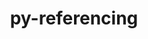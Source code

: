 ---
title: "py-referencing"
layout: cache
categories: [package, develop]
meta: {"compilers": ["gcc@=11.1.0", "gcc@=11.4.0", "gcc@=7.5.0", "gcc@=9.4.0"], "num_specs": 86, "num_specs_by_stack": {"data-vis-sdk": 10, "e4s": 26, "e4s-neoverse-v2": 16, "e4s-neoverse_v1": 9, "e4s-power": 4, "radiuss": 16, "root": 86}, "oss": ["ubuntu18.04", "ubuntu20.04", "ubuntu22.04"], "platforms": ["linux"], "stacks": ["data-vis-sdk", "e4s", "e4s-neoverse-v2", "e4s-neoverse_v1", "e4s-power", "radiuss", "root"], "targets": ["neoverse_v1", "neoverse_v2", "ppc64le", "x86_64_v3"], "versions": ["0.35.1"]}
spec_details: [{"compiler": "gcc@=11.1.0", "hash": "2umjoxt3cnudtylh3oj26u6rosyl3jhh", "os": "ubuntu20.04", "platform": "linux", "size": "-", "stacks": ["data-vis-sdk", "root"], "target": "x86_64_v3", "variants": ["build_system=python_pip"], "versions": ["0.35.1"]}, {"compiler": "gcc@=11.4.0", "hash": "2vmddkwd32o3eductysdxkkcc7ngi6kn", "os": "ubuntu22.04", "platform": "linux", "size": "-", "stacks": ["e4s", "root"], "target": "x86_64_v3", "variants": ["build_system=python_pip"], "versions": ["0.35.1"]}, {"compiler": "gcc@=11.4.0", "hash": "3ers3ogw3e54q5bscc5h64on2bcwlslx", "os": "ubuntu22.04", "platform": "linux", "size": "-", "stacks": ["e4s", "root"], "target": "x86_64_v3", "variants": ["build_system=python_pip"], "versions": ["0.35.1"]}, {"compiler": "gcc@=11.4.0", "hash": "3kh5mgg7acd3hsf7epd2w3cosj7mjqkj", "os": "ubuntu22.04", "platform": "linux", "size": "-", "stacks": ["e4s-neoverse-v2", "root"], "target": "neoverse_v2", "variants": ["build_system=python_pip"], "versions": ["0.35.1"]}, {"compiler": "gcc@=11.1.0", "hash": "5aqz2tyydjx2vrr733pyqutmp6bwhjpk", "os": "ubuntu20.04", "platform": "linux", "size": "-", "stacks": ["data-vis-sdk", "root"], "target": "x86_64_v3", "variants": ["build_system=python_pip"], "versions": ["0.35.1"]}, {"compiler": "gcc@=7.5.0", "hash": "5fsuky2ehxedw7dg474izqcubjl425p7", "os": "ubuntu18.04", "platform": "linux", "size": "-", "stacks": ["root"], "target": "x86_64_v3", "variants": ["build_system=python_pip"], "versions": ["0.35.1"]}, {"compiler": "gcc@=11.4.0", "hash": "5qk2vjox3pclnvxqne2x4z7lzv4eflnz", "os": "ubuntu22.04", "platform": "linux", "size": "-", "stacks": ["e4s-neoverse_v1", "root"], "target": "neoverse_v1", "variants": ["build_system=python_pip"], "versions": ["0.35.1"]}, {"compiler": "gcc@=11.4.0", "hash": "5uhnk5men76kodwdg4q3jl5dcqe2vxu5", "os": "ubuntu22.04", "platform": "linux", "size": "-", "stacks": ["e4s-neoverse-v2", "root"], "target": "neoverse_v2", "variants": ["build_system=python_pip"], "versions": ["0.35.1"]}, {"compiler": "gcc@=11.4.0", "hash": "5yd6o2pnsxbbchesomiz6yh2ruvgc6ox", "os": "ubuntu22.04", "platform": "linux", "size": "-", "stacks": ["e4s", "root"], "target": "x86_64_v3", "variants": ["build_system=python_pip"], "versions": ["0.35.1"]}, {"compiler": "gcc@=11.4.0", "hash": "5yur55izs4i4ecxbr52h6bxux4cmalqz", "os": "ubuntu22.04", "platform": "linux", "size": "-", "stacks": ["e4s-neoverse-v2", "root"], "target": "neoverse_v2", "variants": ["build_system=python_pip"], "versions": ["0.35.1"]}, {"compiler": "gcc@=11.4.0", "hash": "67sw7an4l57kqgqujhit5gdlvq6akebp", "os": "ubuntu22.04", "platform": "linux", "size": "-", "stacks": ["e4s", "root"], "target": "x86_64_v3", "variants": ["build_system=python_pip"], "versions": ["0.35.1"]}, {"compiler": "gcc@=11.4.0", "hash": "6vqb4iai65gt6udrlakd4t5ocqxgihzm", "os": "ubuntu22.04", "platform": "linux", "size": "-", "stacks": ["e4s-neoverse-v2", "root"], "target": "neoverse_v2", "variants": ["build_system=python_pip"], "versions": ["0.35.1"]}, {"compiler": "gcc@=9.4.0", "hash": "73krdfvhxfay56a6pprtbdxp3recd7e3", "os": "ubuntu20.04", "platform": "linux", "size": "-", "stacks": ["e4s-power", "root"], "target": "ppc64le", "variants": ["build_system=python_pip"], "versions": ["0.35.1"]}, {"compiler": "gcc@=11.4.0", "hash": "7becqkf477xfvt27tzlrliebpfugr2ez", "os": "ubuntu22.04", "platform": "linux", "size": "-", "stacks": ["e4s-neoverse-v2", "root"], "target": "neoverse_v2", "variants": ["build_system=python_pip"], "versions": ["0.35.1"]}, {"compiler": "gcc@=11.4.0", "hash": "7jajoot7lt5szngugx6u6ogn6ahon7d6", "os": "ubuntu22.04", "platform": "linux", "size": "-", "stacks": ["e4s", "root"], "target": "x86_64_v3", "variants": ["build_system=python_pip"], "versions": ["0.35.1"]}, {"compiler": "gcc@=7.5.0", "hash": "a3yqeswznrpdtpsfg4spgs3g7rywi7ko", "os": "ubuntu18.04", "platform": "linux", "size": "-", "stacks": ["radiuss", "root"], "target": "x86_64_v3", "variants": ["build_system=python_pip"], "versions": ["0.35.1"]}, {"compiler": "gcc@=11.4.0", "hash": "a6i4xktjy7hx26ae7fowxkfxihjf47gs", "os": "ubuntu22.04", "platform": "linux", "size": "-", "stacks": ["e4s", "root"], "target": "x86_64_v3", "variants": ["build_system=python_pip"], "versions": ["0.35.1"]}, {"compiler": "gcc@=11.1.0", "hash": "atsdlz4fh5zcrw5itne6afpjbzv4xloa", "os": "ubuntu20.04", "platform": "linux", "size": "-", "stacks": ["data-vis-sdk", "root"], "target": "x86_64_v3", "variants": ["build_system=python_pip"], "versions": ["0.35.1"]}, {"compiler": "gcc@=7.5.0", "hash": "ay2cgkzn3b6lh2yf2qddasddmpvf5ftu", "os": "ubuntu18.04", "platform": "linux", "size": "-", "stacks": ["radiuss", "root"], "target": "x86_64_v3", "variants": ["build_system=python_pip"], "versions": ["0.35.1"]}, {"compiler": "gcc@=11.4.0", "hash": "aycxtkoovuky56bj3dtmmbdxr5apbics", "os": "ubuntu22.04", "platform": "linux", "size": "-", "stacks": ["e4s-neoverse-v2", "root"], "target": "neoverse_v2", "variants": ["build_system=python_pip"], "versions": ["0.35.1"]}, {"compiler": "gcc@=7.5.0", "hash": "beyjpvbv4pdkenm264tirfwcuzwtzdk6", "os": "ubuntu18.04", "platform": "linux", "size": "-", "stacks": ["radiuss", "root"], "target": "x86_64_v3", "variants": ["build_system=python_pip"], "versions": ["0.35.1"]}, {"compiler": "gcc@=11.4.0", "hash": "brq5hi6ywirdytzxln57pfxiapbesmci", "os": "ubuntu22.04", "platform": "linux", "size": "-", "stacks": ["e4s", "root"], "target": "x86_64_v3", "variants": ["build_system=python_pip"], "versions": ["0.35.1"]}, {"compiler": "gcc@=11.1.0", "hash": "bshy3v5kxqodsrq6zebh5xkqwdechnwa", "os": "ubuntu20.04", "platform": "linux", "size": "-", "stacks": ["data-vis-sdk", "root"], "target": "x86_64_v3", "variants": ["build_system=python_pip"], "versions": ["0.35.1"]}, {"compiler": "gcc@=11.1.0", "hash": "dywplitmltkowohuhzyjwqchcpbroro6", "os": "ubuntu20.04", "platform": "linux", "size": "-", "stacks": ["data-vis-sdk", "root"], "target": "x86_64_v3", "variants": ["build_system=python_pip"], "versions": ["0.35.1"]}, {"compiler": "gcc@=11.4.0", "hash": "e2iulljp5qgtvsgzolzqhabveh4l4qu5", "os": "ubuntu22.04", "platform": "linux", "size": "-", "stacks": ["e4s", "root"], "target": "x86_64_v3", "variants": ["build_system=python_pip"], "versions": ["0.35.1"]}, {"compiler": "gcc@=11.4.0", "hash": "e6hyxrhp2o6zbxbta3ghqfg6f45cvcnr", "os": "ubuntu22.04", "platform": "linux", "size": "-", "stacks": ["e4s-neoverse_v1", "root"], "target": "neoverse_v1", "variants": ["build_system=python_pip"], "versions": ["0.35.1"]}, {"compiler": "gcc@=11.1.0", "hash": "ecyvjwluevyf6cujvt5sm6r3za5ik56r", "os": "ubuntu20.04", "platform": "linux", "size": "-", "stacks": ["data-vis-sdk", "root"], "target": "x86_64_v3", "variants": ["build_system=python_pip"], "versions": ["0.35.1"]}, {"compiler": "gcc@=7.5.0", "hash": "egx3ssdh4eqoh5zc6k7rip3gtys6efkw", "os": "ubuntu18.04", "platform": "linux", "size": "-", "stacks": ["radiuss", "root"], "target": "x86_64_v3", "variants": ["build_system=python_pip"], "versions": ["0.35.1"]}, {"compiler": "gcc@=11.4.0", "hash": "elmkbhq32m3p7fu23bbcf5of2qghtnnq", "os": "ubuntu22.04", "platform": "linux", "size": "-", "stacks": ["e4s-neoverse-v2", "root"], "target": "neoverse_v2", "variants": ["build_system=python_pip"], "versions": ["0.35.1"]}, {"compiler": "gcc@=11.4.0", "hash": "ezottvis2ixzdli7bsfelbpouilrwya6", "os": "ubuntu22.04", "platform": "linux", "size": "-", "stacks": ["e4s-neoverse_v1", "root"], "target": "neoverse_v1", "variants": ["build_system=python_pip"], "versions": ["0.35.1"]}, {"compiler": "gcc@=11.4.0", "hash": "flndjwnhdisjr4t4bpmnymcyjwzengxb", "os": "ubuntu22.04", "platform": "linux", "size": "-", "stacks": ["e4s", "root"], "target": "x86_64_v3", "variants": ["build_system=python_pip"], "versions": ["0.35.1"]}, {"compiler": "gcc@=11.4.0", "hash": "g6a2yrisy5spgouqlmlrabcliacixcev", "os": "ubuntu22.04", "platform": "linux", "size": "-", "stacks": ["e4s", "root"], "target": "x86_64_v3", "variants": ["build_system=python_pip"], "versions": ["0.35.1"]}, {"compiler": "gcc@=7.5.0", "hash": "geau3ubaxbn245czal7qh5pkqs4taufe", "os": "ubuntu18.04", "platform": "linux", "size": "-", "stacks": ["radiuss", "root"], "target": "x86_64_v3", "variants": ["build_system=python_pip"], "versions": ["0.35.1"]}, {"compiler": "gcc@=11.4.0", "hash": "gfxuonpjqz6eishr6jzrsvtcmvm3eecy", "os": "ubuntu22.04", "platform": "linux", "size": "-", "stacks": ["e4s-neoverse-v2", "root"], "target": "neoverse_v2", "variants": ["build_system=python_pip"], "versions": ["0.35.1"]}, {"compiler": "gcc@=7.5.0", "hash": "ggrjf2lstubkmbzvasncbotfhqhghbni", "os": "ubuntu18.04", "platform": "linux", "size": "-", "stacks": ["radiuss", "root"], "target": "x86_64_v3", "variants": ["build_system=python_pip"], "versions": ["0.35.1"]}, {"compiler": "gcc@=11.4.0", "hash": "gkh4m6nipsrxpr7txj7equxk3sc7o46r", "os": "ubuntu22.04", "platform": "linux", "size": "-", "stacks": ["e4s-neoverse-v2", "root"], "target": "neoverse_v2", "variants": ["build_system=python_pip"], "versions": ["0.35.1"]}, {"compiler": "gcc@=7.5.0", "hash": "gn2fgxsp2u7mo52zkvd3gl6tw5pheqy4", "os": "ubuntu18.04", "platform": "linux", "size": "-", "stacks": ["radiuss", "root"], "target": "x86_64_v3", "variants": ["build_system=python_pip"], "versions": ["0.35.1"]}, {"compiler": "gcc@=11.1.0", "hash": "h5ziwkwhpy2lxlvkwngxhvggbdblmek3", "os": "ubuntu20.04", "platform": "linux", "size": "-", "stacks": ["data-vis-sdk", "root"], "target": "x86_64_v3", "variants": ["build_system=python_pip"], "versions": ["0.35.1"]}, {"compiler": "gcc@=7.5.0", "hash": "hwmujrjt6jn26texbqgilprkzg5cvgyk", "os": "ubuntu18.04", "platform": "linux", "size": "-", "stacks": ["radiuss", "root"], "target": "x86_64_v3", "variants": ["build_system=python_pip"], "versions": ["0.35.1"]}, {"compiler": "gcc@=11.4.0", "hash": "i5qg523x3cbkojpetkcmtxjreil2gii4", "os": "ubuntu22.04", "platform": "linux", "size": "-", "stacks": ["e4s-neoverse-v2", "root"], "target": "neoverse_v2", "variants": ["build_system=python_pip"], "versions": ["0.35.1"]}, {"compiler": "gcc@=11.4.0", "hash": "iorm4bj66cjwqesxn4i27a224yc6qkx3", "os": "ubuntu22.04", "platform": "linux", "size": "-", "stacks": ["e4s", "root"], "target": "x86_64_v3", "variants": ["build_system=python_pip"], "versions": ["0.35.1"]}, {"compiler": "gcc@=11.4.0", "hash": "iruez3j3p3cjcrm6ys2ls3ouvttt5zvq", "os": "ubuntu22.04", "platform": "linux", "size": "-", "stacks": ["e4s", "root"], "target": "x86_64_v3", "variants": ["build_system=python_pip"], "versions": ["0.35.1"]}, {"compiler": "gcc@=11.4.0", "hash": "jxv6a622v4kfpnsqi2r2hqwxqwsykfu5", "os": "ubuntu22.04", "platform": "linux", "size": "-", "stacks": ["e4s", "root"], "target": "x86_64_v3", "variants": ["build_system=python_pip"], "versions": ["0.35.1"]}, {"compiler": "gcc@=7.5.0", "hash": "khabjijpjejhzxb5wugprbi3tdaqwzav", "os": "ubuntu18.04", "platform": "linux", "size": "-", "stacks": ["radiuss", "root"], "target": "x86_64_v3", "variants": ["build_system=python_pip"], "versions": ["0.35.1"]}, {"compiler": "gcc@=11.4.0", "hash": "kjs5u4lbzo65ku3n6b2fltmb2vsnudqr", "os": "ubuntu22.04", "platform": "linux", "size": "-", "stacks": ["e4s", "root"], "target": "x86_64_v3", "variants": ["build_system=python_pip"], "versions": ["0.35.1"]}, {"compiler": "gcc@=11.4.0", "hash": "kjueyats22yopj7h7udsl27cjopeuvqo", "os": "ubuntu22.04", "platform": "linux", "size": "-", "stacks": ["e4s-neoverse_v1", "root"], "target": "neoverse_v1", "variants": ["build_system=python_pip"], "versions": ["0.35.1"]}, {"compiler": "gcc@=7.5.0", "hash": "kr3r3u5djrs5kffglqrtbhedwyqrpdwe", "os": "ubuntu18.04", "platform": "linux", "size": "-", "stacks": ["radiuss", "root"], "target": "x86_64_v3", "variants": ["build_system=python_pip"], "versions": ["0.35.1"]}, {"compiler": "gcc@=11.1.0", "hash": "kwfrtecryt6f23ma6csxxyl5g2lqtbpi", "os": "ubuntu20.04", "platform": "linux", "size": "-", "stacks": ["data-vis-sdk", "root"], "target": "x86_64_v3", "variants": ["build_system=python_pip"], "versions": ["0.35.1"]}, {"compiler": "gcc@=11.4.0", "hash": "lvlhrujokmqx4xo7qpifhwzlff5ixf7u", "os": "ubuntu22.04", "platform": "linux", "size": "-", "stacks": ["e4s", "root"], "target": "x86_64_v3", "variants": ["build_system=python_pip"], "versions": ["0.35.1"]}, {"compiler": "gcc@=11.4.0", "hash": "m733xmp4t6ojccnq53nlx3l2h3x57oxe", "os": "ubuntu22.04", "platform": "linux", "size": "-", "stacks": ["e4s-neoverse_v1", "root"], "target": "neoverse_v1", "variants": ["build_system=python_pip"], "versions": ["0.35.1"]}, {"compiler": "gcc@=7.5.0", "hash": "mdwit4abkagka2adas3ny63adffypmsa", "os": "ubuntu18.04", "platform": "linux", "size": "-", "stacks": ["radiuss", "root"], "target": "x86_64_v3", "variants": ["build_system=python_pip"], "versions": ["0.35.1"]}, {"compiler": "gcc@=11.4.0", "hash": "mhlpjamtwkvcrtxmnrwmlziu3dutfbsl", "os": "ubuntu22.04", "platform": "linux", "size": "-", "stacks": ["e4s", "root"], "target": "x86_64_v3", "variants": ["build_system=python_pip"], "versions": ["0.35.1"]}, {"compiler": "gcc@=11.4.0", "hash": "mtsdczyhddsvtj6p74pk5totg4no3krt", "os": "ubuntu22.04", "platform": "linux", "size": "-", "stacks": ["e4s-neoverse_v1", "root"], "target": "neoverse_v1", "variants": ["build_system=python_pip"], "versions": ["0.35.1"]}, {"compiler": "gcc@=11.4.0", "hash": "o2yqv6zaxt3ux2rzjkw2izqpxrzvgfbp", "os": "ubuntu22.04", "platform": "linux", "size": "-", "stacks": ["e4s-neoverse-v2", "root"], "target": "neoverse_v2", "variants": ["build_system=python_pip"], "versions": ["0.35.1"]}, {"compiler": "gcc@=11.4.0", "hash": "objy4vm4e65kw6a7xpehtgkoaiaqqvre", "os": "ubuntu22.04", "platform": "linux", "size": "-", "stacks": ["root"], "target": "neoverse_v2", "variants": ["build_system=python_pip"], "versions": ["0.35.1"]}, {"compiler": "gcc@=11.4.0", "hash": "p3dbrfrfo5urtxxrosxy7zzl3zyxpls7", "os": "ubuntu22.04", "platform": "linux", "size": "-", "stacks": ["e4s", "root"], "target": "x86_64_v3", "variants": ["build_system=python_pip"], "versions": ["0.35.1"]}, {"compiler": "gcc@=11.4.0", "hash": "psgkhcgv2krnjkfbzqyqme2x6agl7wz5", "os": "ubuntu22.04", "platform": "linux", "size": "-", "stacks": ["e4s", "root"], "target": "x86_64_v3", "variants": ["build_system=python_pip"], "versions": ["0.35.1"]}, {"compiler": "gcc@=11.4.0", "hash": "qiisk23qw27d5hm6hff65u5n6uj6h2s4", "os": "ubuntu22.04", "platform": "linux", "size": "-", "stacks": ["e4s", "root"], "target": "x86_64_v3", "variants": ["build_system=python_pip"], "versions": ["0.35.1"]}, {"compiler": "gcc@=9.4.0", "hash": "qimftw34mr2amhf4aqb6zli4fyqgjm43", "os": "ubuntu20.04", "platform": "linux", "size": "-", "stacks": ["e4s-power", "root"], "target": "ppc64le", "variants": ["build_system=python_pip"], "versions": ["0.35.1"]}, {"compiler": "gcc@=11.4.0", "hash": "qtk3hkmdsaje3ukipxfq54h6oihh33sj", "os": "ubuntu22.04", "platform": "linux", "size": "-", "stacks": ["e4s", "root"], "target": "x86_64_v3", "variants": ["build_system=python_pip"], "versions": ["0.35.1"]}, {"compiler": "gcc@=11.1.0", "hash": "rhzynbuglfntrxo6vy2nlg5utgmicuiv", "os": "ubuntu20.04", "platform": "linux", "size": "-", "stacks": ["data-vis-sdk", "root"], "target": "x86_64_v3", "variants": ["build_system=python_pip"], "versions": ["0.35.1"]}, {"compiler": "gcc@=11.4.0", "hash": "rjflr2jfohdx3miovevdnxhvmd43e4qq", "os": "ubuntu22.04", "platform": "linux", "size": "-", "stacks": ["e4s-neoverse-v2", "root"], "target": "neoverse_v2", "variants": ["build_system=python_pip"], "versions": ["0.35.1"]}, {"compiler": "gcc@=11.4.0", "hash": "ruwdlz66neymthu3hsas6qxmnhqrjqi6", "os": "ubuntu22.04", "platform": "linux", "size": "-", "stacks": ["e4s-neoverse_v1", "root"], "target": "neoverse_v1", "variants": ["build_system=python_pip"], "versions": ["0.35.1"]}, {"compiler": "gcc@=11.1.0", "hash": "s3pyhv5v5jyemt5nv3tqxdykthvwurxv", "os": "ubuntu20.04", "platform": "linux", "size": "-", "stacks": ["data-vis-sdk", "root"], "target": "x86_64_v3", "variants": ["build_system=python_pip"], "versions": ["0.35.1"]}, {"compiler": "gcc@=11.4.0", "hash": "sdlv3yg2ikfrpqos5m2kcz3wnthcc46v", "os": "ubuntu22.04", "platform": "linux", "size": "-", "stacks": ["e4s", "root"], "target": "x86_64_v3", "variants": ["build_system=python_pip"], "versions": ["0.35.1"]}, {"compiler": "gcc@=11.4.0", "hash": "t3kgpoqelutioibbrevy5cgffuyeig5f", "os": "ubuntu22.04", "platform": "linux", "size": "-", "stacks": ["e4s", "root"], "target": "x86_64_v3", "variants": ["build_system=python_pip"], "versions": ["0.35.1"]}, {"compiler": "gcc@=11.4.0", "hash": "teafskiehtq2davi72dj2wxnesotlcoj", "os": "ubuntu22.04", "platform": "linux", "size": "-", "stacks": ["e4s", "root"], "target": "x86_64_v3", "variants": ["build_system=python_pip"], "versions": ["0.35.1"]}, {"compiler": "gcc@=11.4.0", "hash": "teqc66ios4tjj4fbgqw27h5r2rvs6wtn", "os": "ubuntu22.04", "platform": "linux", "size": "-", "stacks": ["e4s", "root"], "target": "x86_64_v3", "variants": ["build_system=python_pip"], "versions": ["0.35.1"]}, {"compiler": "gcc@=11.4.0", "hash": "tfek6ko5ayolrqmaixhnsum2pfxtprxv", "os": "ubuntu22.04", "platform": "linux", "size": "-", "stacks": ["e4s-neoverse-v2", "root"], "target": "neoverse_v2", "variants": ["build_system=python_pip"], "versions": ["0.35.1"]}, {"compiler": "gcc@=11.4.0", "hash": "tj7557rklrxj5vx24wowxdu2kh5m4wun", "os": "ubuntu22.04", "platform": "linux", "size": "-", "stacks": ["e4s-neoverse-v2", "root"], "target": "neoverse_v2", "variants": ["build_system=python_pip"], "versions": ["0.35.1"]}, {"compiler": "gcc@=7.5.0", "hash": "tujdwarp47qjlhhiqxnyhcvrx76mnotk", "os": "ubuntu18.04", "platform": "linux", "size": "-", "stacks": ["root"], "target": "x86_64_v3", "variants": ["build_system=python_pip"], "versions": ["0.35.1"]}, {"compiler": "gcc@=11.4.0", "hash": "tvut5u2gu37njlgz3jnxavz5x2jlc26h", "os": "ubuntu22.04", "platform": "linux", "size": "-", "stacks": ["e4s", "root"], "target": "x86_64_v3", "variants": ["build_system=python_pip"], "versions": ["0.35.1"]}, {"compiler": "gcc@=11.4.0", "hash": "u2kjrdog3piare5cpbfpksipkp25acmz", "os": "ubuntu22.04", "platform": "linux", "size": "-", "stacks": ["root"], "target": "x86_64_v3", "variants": ["build_system=python_pip"], "versions": ["0.35.1"]}, {"compiler": "gcc@=9.4.0", "hash": "uf5id3pqe5axdxbrntm6vyrb43ixlwrd", "os": "ubuntu20.04", "platform": "linux", "size": "-", "stacks": ["e4s-power", "root"], "target": "ppc64le", "variants": ["build_system=python_pip"], "versions": ["0.35.1"]}, {"compiler": "gcc@=11.4.0", "hash": "v3jvleoyjnjxah73gbg7ysxqfezpf62q", "os": "ubuntu22.04", "platform": "linux", "size": "-", "stacks": ["e4s-neoverse-v2", "root"], "target": "neoverse_v2", "variants": ["build_system=python_pip"], "versions": ["0.35.1"]}, {"compiler": "gcc@=9.4.0", "hash": "vhmnr2bz4fynpw3gngq6akxpfpoozbqb", "os": "ubuntu20.04", "platform": "linux", "size": "-", "stacks": ["e4s-power", "root"], "target": "ppc64le", "variants": ["build_system=python_pip"], "versions": ["0.35.1"]}, {"compiler": "gcc@=7.5.0", "hash": "voarnqr6njispfotxhlczoz7ket3bwz4", "os": "ubuntu18.04", "platform": "linux", "size": "-", "stacks": ["radiuss", "root"], "target": "x86_64_v3", "variants": ["build_system=python_pip"], "versions": ["0.35.1"]}, {"compiler": "gcc@=7.5.0", "hash": "w6svllhyqnhknk4kllhhfcxqjzqldx5j", "os": "ubuntu18.04", "platform": "linux", "size": "-", "stacks": ["radiuss", "root"], "target": "x86_64_v3", "variants": ["build_system=python_pip"], "versions": ["0.35.1"]}, {"compiler": "gcc@=11.4.0", "hash": "wybuxpy3roqvysgkb3nhf5kdq3pzhfai", "os": "ubuntu22.04", "platform": "linux", "size": "-", "stacks": ["e4s-neoverse-v2", "root"], "target": "neoverse_v2", "variants": ["build_system=python_pip"], "versions": ["0.35.1"]}, {"compiler": "gcc@=7.5.0", "hash": "xpntthty65itomn7v5ttk3ekxsjamepq", "os": "ubuntu18.04", "platform": "linux", "size": "-", "stacks": ["radiuss", "root"], "target": "x86_64_v3", "variants": ["build_system=python_pip"], "versions": ["0.35.1"]}, {"compiler": "gcc@=7.5.0", "hash": "xtnmv2gkowi3nk3tvds3ude5hlhrxsr6", "os": "ubuntu18.04", "platform": "linux", "size": "-", "stacks": ["radiuss", "root"], "target": "x86_64_v3", "variants": ["build_system=python_pip"], "versions": ["0.35.1"]}, {"compiler": "gcc@=7.5.0", "hash": "yjq2mki2zoqodwkzpkjwoqkql33zq5fk", "os": "ubuntu18.04", "platform": "linux", "size": "-", "stacks": ["radiuss", "root"], "target": "x86_64_v3", "variants": ["build_system=python_pip"], "versions": ["0.35.1"]}, {"compiler": "gcc@=11.4.0", "hash": "ynogif2dlmq46jbudpht3of2ztj54phb", "os": "ubuntu22.04", "platform": "linux", "size": "-", "stacks": ["e4s-neoverse_v1", "root"], "target": "neoverse_v1", "variants": ["build_system=python_pip"], "versions": ["0.35.1"]}, {"compiler": "gcc@=11.4.0", "hash": "zccdbp5cprm3fcvruybwag7hxfsuinnz", "os": "ubuntu22.04", "platform": "linux", "size": "-", "stacks": ["root"], "target": "neoverse_v2", "variants": ["build_system=python_pip"], "versions": ["0.35.1"]}, {"compiler": "gcc@=11.4.0", "hash": "zhkuofzqambxiy3ghozsz6tswkfoy5tf", "os": "ubuntu22.04", "platform": "linux", "size": "-", "stacks": ["e4s-neoverse_v1", "root"], "target": "neoverse_v1", "variants": ["build_system=python_pip"], "versions": ["0.35.1"]}, {"compiler": "gcc@=11.4.0", "hash": "zr4rnohjuzp6m6coyhrl3irrnh7wnrhv", "os": "ubuntu22.04", "platform": "linux", "size": "-", "stacks": ["e4s", "root"], "target": "x86_64_v3", "variants": ["build_system=python_pip"], "versions": ["0.35.1"]}]
---